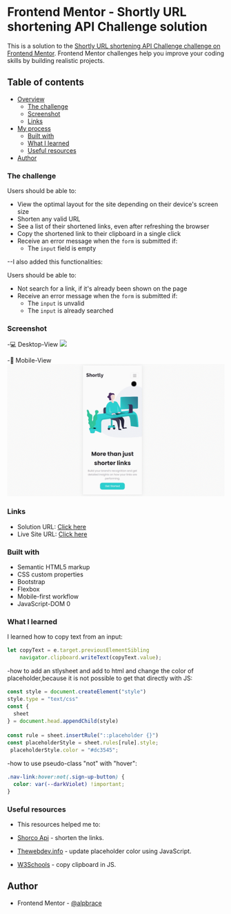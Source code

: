 # Frontend Mentor - Shortly URL shortening API Challenge solution

This is a solution to the [Shortly URL shortening API Challenge challenge on Frontend Mentor](https://www.frontendmentor.io/challenges/url-shortening-api-landing-page-2ce3ob-G). Frontend Mentor challenges help you improve your coding skills by building realistic projects. 

## Table of contents

- [Overview](#overview)
  - [The challenge](#the-challenge)
  - [Screenshot](#screenshot)
  - [Links](#links)
- [My process](#my-process)
  - [Built with](#built-with)
  - [What I learned](#what-i-learned)
  - [Useful resources](#useful-resources)
- [Author](#author)



### The challenge

Users should be able to:

- View the optimal layout for the site depending on their device's screen size
- Shorten any valid URL
- See a list of their shortened links, even after refreshing the browser
- Copy the shortened link to their clipboard in a single click
- Receive an error message when the `form` is submitted if:
  - The `input` field is empty

--I also added this functionalities: 

Users should be able to:

- Not search for a link, if it's already been shown on the page
- Receive an error message when the `form` is submitted if:
  - The `input` is unvalid
  - The `input` is already searched

### Screenshot

-💻 Desktop-View
![](./gifs/desktop.gif)

-📱 Mobile-View
![](./gifs/mobile.gif)

### Links

- Solution URL: [Click here](https://github.com/aLpSabre/Shorten-URL)
- Live Site URL: [Click here](https://alpsabre.github.io/Shorten-URL/)

### Built with

- Semantic HTML5 markup
- CSS custom properties
- Bootstrap
- Flexbox
- Mobile-first workflow
- JavaScript-DOM 
0
### What I learned

I learned how to copy text from an input:

```js
let copyText = e.target.previousElementSibling
    navigator.clipboard.writeText(copyText.value);
```
-how to add an stlysheet and add to html and change the color of placeholder,because it is not possible to get that directly with JS:

```js
const style = document.createElement("style")
style.type = "text/css"
const {
  sheet
} = document.head.appendChild(style)

const rule = sheet.insertRule("::placeholder {}")
const placeholderStyle = sheet.rules[rule].style;
 placeholderStyle.color = "#dc3545";
```
-how to use  pseudo-class "not" with "hover":

```css
.nav-link:hover:not(.sign-up-button) {
  color: var(--darkViolet) !important;
}
```

### Useful resources
- This resources helped me to:

- [Shorco Api](https://shrtco.de/) -  shorten the links.

- [Thewebdev.info](https://thewebdev.info/2022/01/15/how-to-update-placeholder-color-using-javascript/) - update placeholder color using JavaScript.

- [W3Schools](https://www.w3schools.com/howto/howto_js_copy_clipboard.asp) - copy clipboard in JS.


## Author

- Frontend Mentor - [@alpbrace](https://www.frontendmentor.io/profile/alpbrace)

